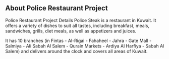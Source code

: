 ## About Police Restaurant  Project  

Police Restaurant Project Details
Police Steak is a restaurant in Kuwait. It offers a variety of dishes to suit all tastes, including breakfast, meals, sandwiches, grills, diet meals, as well as appetizers and juices.

It has 10 branches (in Fintas - Al-Rigai - Fahaheel - Jahra - Gate Mall - Salmiya - Ali Sabah Al Salem - Qurain Markets - Ardiya Al Harfiya - Sabah Al Salem) and delivers around the clock and covers all areas of Kuwait.
